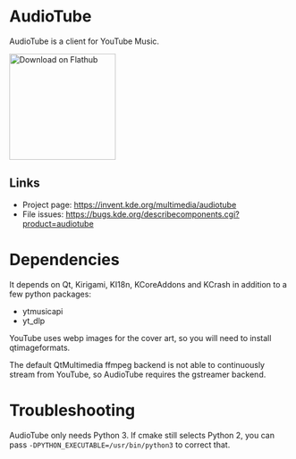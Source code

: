 # AudioTube

AudioTube is a client for YouTube Music.

<a href='https://flathub.org/apps/details/org.kde.audiotube'><img width='190px' alt='Download on Flathub' src='https://flathub.org/assets/badges/flathub-badge-i-en.png'/></a>

## Links
* Project page: https://invent.kde.org/multimedia/audiotube
* File issues: https://bugs.kde.org/describecomponents.cgi?product=audiotube

# Dependencies

It depends on Qt, Kirigami, KI18n, KCoreAddons and KCrash in addition to a few python packages:
 * ytmusicapi
 * yt_dlp

YouTube uses webp images for the cover art, so you will need to install qtimageformats.

The default QtMultimedia ffmpeg backend is not able to continuously stream from YouTube,
so AudioTube requires the gstreamer backend.

# Troubleshooting

AudioTube only needs Python 3. If cmake still selects Python 2, you can pass `-DPYTHON_EXECUTABLE=/usr/bin/python3` to correct that.
